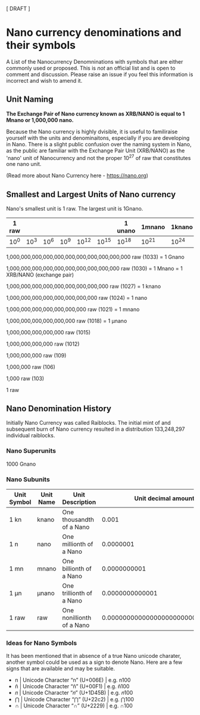 [ DRAFT ]

# Nano currency denominations and their symbols

A List of the Nanocurrency Denomninations with symbols that are either commonly used or proposed. This is *not* an official list and is open to comment and discussion. Please raise an issue if you feel this information is incorrect and wish to amend it.

## Unit Naming

**The Exchange Pair of Nano currency known as XRB/NANO is equal to 1 Mnano or 1,000,000 nano.** 

Because the Nano currency is highly dvisible, it is useful to familiraise yourself with the units and denominaitons, especially if you are developing in Nano. There is a slight public confusion over the naming system in Nano, as the public are familiar with the Exchange Pair Unit (XRB/NANO) as the 'nano' unit of Nanocurrency and not the proper 10<sup>27</sup> of raw that constitutes one nano unit. 

(Read more about Nano Currency here - https://nano.org)

## Smallest and Largest Units of Nano currency

Nano's smallest unit is 1 raw. The largest unit is 1Gnano. 

| 1 raw | | | | | | 1 unano | 1mnano | 1knano | 1 nano | 1 Mnano | 1 Gnano | 
|---|---|---|---|---|---|---|---|---|---|---|---|
| 10<sup>0</sup> | 10<sup>3</sup> | 10<sup>6</sup>  | 10<sup>9</sup>  | 10<sup>12</sup> | 10<sup>15</sup> | 10<sup>18</sup> | 10<sup>21</sup>  | 10<sup>24</sup>  | 10<sup>27</sup> | 10<sup>30</sup>  | 10<sup>33</sup>  |



1,000,000,000,000,000,000,000,000,000,000,000 raw (1033) = 1 Gnano

1,000,000,000,000,000,000,000,000,000,000 raw (1030) = 1 Mnano = 1 XRB/NANO (exchange pair)

1,000,000,000,000,000,000,000,000,000 raw (1027) = 1 knano

1,000,000,000,000,000,000,000,000 raw (1024) = 1 nano

1,000,000,000,000,000,000,000 raw (1021) = 1 mnano

1,000,000,000,000,000,000 raw (1018) = 1 μnano

1,000,000,000,000,000 raw (1015)

1,000,000,000,000 raw (1012)

1,000,000,000 raw (109)

1,000,000 raw (106)

1,000 raw (103)

1 raw


## Nano Denomination History

Initially Nano Currency was called Raiblocks. The initial mint of and subsequent burn of Nano currency resulted in a distribution 133,248,297 individual raiblocks. 

### Nano Superunits	

1000	Gnano

### Nano Subunits	

| Unit Symbol | Unit Name  | Unit Description  | Unit decimal amount  | Unit Expression |
|---|---|---|---|---|
| 1 kn | knano | One thousandth of a Nano  | 0.001  |  1 ⁄ 1,000 |
| 1 n | nano | One millionth of a Nano  | 0.0000001  |  1 ⁄ 1,000,000 |
| 1 mn | mnano | One billionth of a Nano  | 0.0000000001  |  1 ⁄ 10<sup>9</sup>	|
| 1 μn | μnano | One trillionth of a Nano  | 0.0000000000001  | 1 ⁄ 10<sup>12</sup>	|
| 1 raw | raw | One nonillionth of a Nano  | 0.0000000000000000000000000000001  |  1 ⁄ 10<sup>30</sup>	|

### Ideas for Nano Symbols

It has been mentioned that in absence of a true Nano unicode charater, another symbol could be used as a sign to denote Nano. Here are a few signs that are available and may be suitable.

- n  | Unicode Character “n” (U+006E) | e.g. n100
- ñ  | Unicode Character “ñ” (U+00F1) | e.g. ñ100
- 𝑛  | Unicode Character “𝑛” (U+1D45B) | e.g. 𝑛100
- ⋂  | Unicode Character “⋂” (U+22c2) | e.g. ⋂100
- ∩  | Unicode Character “∩” (U+2229) | e.g. ∩100






